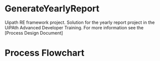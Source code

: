 # GenerateYearlyReport
Uipath RE framework project. Solution for the yearly report project in the UiPAth Advanced Developer Training.
For more information see the [Process Design Document]

# Process Flowchart
